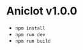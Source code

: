 # Aniclot v1.0.0

-   <code>npm install</code>
-   <code>npm run dev</code>
-   <code>npm run build</code>
